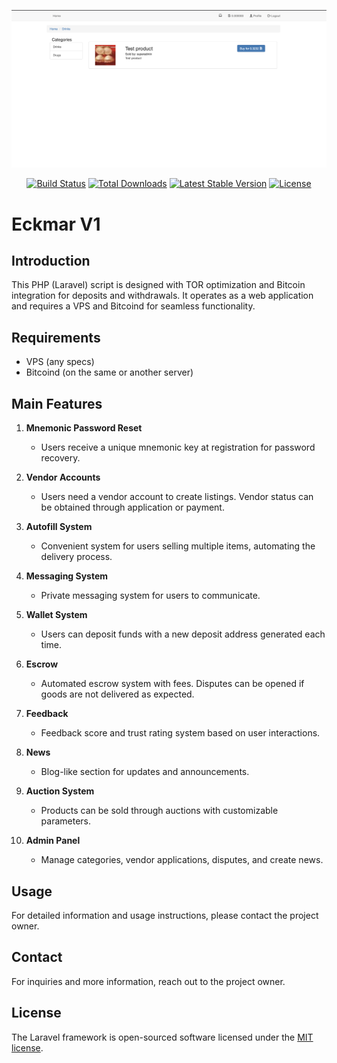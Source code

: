 <p align="center"><img src="https://github.com/Eckmars/Eckmar-V1/blob/main/Demo/Eckmar-v1.png"></p>

<p align="center">
<a href="https://travis-ci.org/laravel/framework"><img src="https://travis-ci.org/laravel/framework.svg" alt="Build Status"></a>
<a href="https://packagist.org/packages/laravel/framework"><img src="https://poser.pugx.org/laravel/framework/d/total.svg" alt="Total Downloads"></a>
<a href="https://packagist.org/packages/laravel/framework"><img src="https://poser.pugx.org/laravel/framework/v/stable.svg" alt="Latest Stable Version"></a>
<a href="https://packagist.org/packages/laravel/framework"><img src="https://poser.pugx.org/laravel/framework/license.svg" alt="License"></a>
</p>


<p align="center"> <h1> <strong> Eckmar V1 </strong></h1> </p>

## Introduction

This PHP (Laravel) script is designed with TOR optimization and Bitcoin integration for deposits and withdrawals. It operates as a web application and requires a VPS and Bitcoind for seamless functionality.

## Requirements

- VPS (any specs)
- Bitcoind (on the same or another server)

## Main Features

1. **Mnemonic Password Reset**
   - Users receive a unique mnemonic key at registration for password recovery.

2. **Vendor Accounts**
   - Users need a vendor account to create listings. Vendor status can be obtained through application or payment.

3. **Autofill System**
   - Convenient system for users selling multiple items, automating the delivery process.

4. **Messaging System**
   - Private messaging system for users to communicate.

5. **Wallet System**
   - Users can deposit funds with a new deposit address generated each time.

6. **Escrow**
   - Automated escrow system with fees. Disputes can be opened if goods are not delivered as expected.

7. **Feedback**
   - Feedback score and trust rating system based on user interactions.

8. **News**
   - Blog-like section for updates and announcements.

9. **Auction System**
   - Products can be sold through auctions with customizable parameters.

10. **Admin Panel**
    - Manage categories, vendor applications, disputes, and create news.

## Usage

For detailed information and usage instructions, please contact the project owner.

## Contact

For inquiries and more information, reach out to the project owner.

## License

The Laravel framework is open-sourced software licensed under the [MIT license](http://opensource.org/licenses/MIT).
